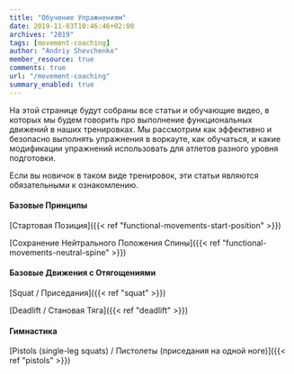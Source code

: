```yaml
---
title: "Обучение Упражнениям"
date: 2019-11-03T10:46:46+02:00
archives: "2019"
tags: [movement-coaching]
author: "Andriy Shevchenko"
member_resource: true
comments: true
url: "/movement-coaching"
summary_enabled: true
---
```

На этой странице будут собраны все статьи и обучающие видео, в которых
мы будем говорить про выполнение функциональных движений в наших
тренировках. Мы рассмотрим как эффективно и безопасно выполнять упражнения
в воркауте, как обучаться, и какие модификации упражнений использовать
для атлетов разного уровня подготовки.

Если вы новичок в таком виде тренировок, эти статьи являются
обязательными к ознакомлению.

<!--more-->

####  Базовые Принципы

[Стартовая Позиция]({{< ref "functional-movements-start-position" >}})

[Сохранение Нейтрального Положения Спины]({{< ref "functional-movements-neutral-spine" >}})

#### Базовые Движения с Отягощениями 

[Squat / Приседания]({{< ref "squat" >}})

[Deadlift / Становая Тяга]({{< ref "deadlift" >}})

#### Гимнастика

[Pistols (single-leg squats) / Пистолеты (приседания на одной ноге)]({{< ref "pistols" >}})
